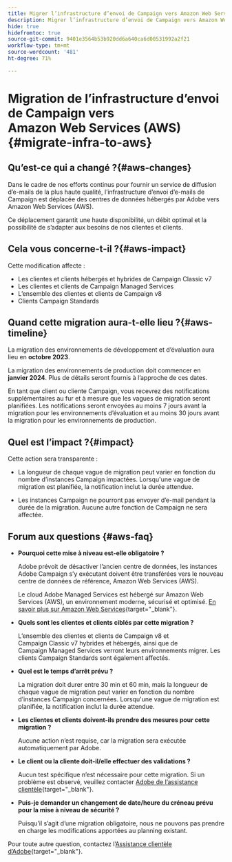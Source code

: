 ```yaml
---
title: Migrer l’infrastructure d’envoi de Campaign vers Amazon Web Services (AWS)
description: Migrer l’infrastructure d’envoi de Campaign vers Amazon Web Services (AWS)
hide: true
hidefromtoc: true
source-git-commit: 9401e3564b53b920dd6a640ca6d00531992a2f21
workflow-type: tm+mt
source-wordcount: '481'
ht-degree: 71%

---
```



# Migration de l’infrastructure d’envoi de Campaign vers Amazon Web Services (AWS) {#migrate-infra-to-aws}

## Qu’est-ce qui a changé ?{#aws-changes}

Dans le cadre de nos efforts continus pour fournir un service de diffusion d’e-mails de la plus haute qualité, l’infrastructure d’envoi d’e-mails de Campaign est déplacée des centres de données hébergés par Adobe vers Amazon Web Services (AWS).

Ce déplacement garantit une haute disponibilité, un débit optimal et la possibilité de s’adapter aux besoins de nos clientes et clients.

## Cela vous concerne-t-il ?{#aws-impact}

Cette modification affecte :

* Les clientes et clients hébergés et hybrides de Campaign Classic v7
* Les clientes et clients de Campaign Managed Services
* L’ensemble des clientes et clients de Campaign v8
* Clients Campaign Standards

## Quand cette migration aura-t-elle lieu ?{#aws-timeline}

La migration des environnements de développement et d’évaluation aura lieu en **octobre 2023**.

La migration des environnements de production doit commencer en **janvier 2024**. Plus de détails seront fournis à l’approche de ces dates.

En tant que client ou cliente Campaign, vous recevrez des notifications supplémentaires au fur et à mesure que les vagues de migration seront planifiées. Les notifications seront envoyées au moins 7 jours avant la migration pour les environnements d’évaluation et au moins 30 jours avant la migration pour les environnements de production.

## Quel est l’impact ?{#impact}

Cette action sera transparente :

* La longueur de chaque vague de migration peut varier en fonction du nombre d’instances Campaign impactées. Lorsqu&#39;une vague de migration est planifiée, la notification inclut la durée attendue.

* Les instances Campaign ne pourront pas envoyer d’e-mail pendant la durée de la migration. Aucune autre fonction de Campaign ne sera affectée.


## Forum aux questions {#aws-faq}

* **Pourquoi cette mise à niveau est-elle obligatoire ?**

  Adobe prévoit de désactiver l’ancien centre de données, les instances Adobe Campaign s’y exécutant doivent être transférées vers le nouveau centre de données de référence, Amazon Web Services (AWS).

  Le cloud Adobe Managed Services est hébergé sur Amazon Web Services (AWS), un environnement moderne, sécurisé et optimisé. [En savoir plus sur Amazon Web Services](https://aws.amazon.com/application-hosting/benefits/){target="_blank"}.

* **Quels sont les clientes et clients ciblés par cette migration ?**

  L’ensemble des clientes et clients de Campaign v8 et Campaign Classic v7 hybrides et hébergés, ainsi que de Campaign Managed Services verront leurs environnements migrer. Les clients Campaign Standards sont également affectés.

* **Quel est le temps d’arrêt prévu ?**

  La migration doit durer entre 30 min et 60 min, mais la longueur de chaque vague de migration peut varier en fonction du nombre d’instances Campaign concernées. Lorsqu&#39;une vague de migration est planifiée, la notification inclut la durée attendue.

* **Les clientes et clients doivent-ils prendre des mesures pour cette migration ?**

  Aucune action n’est requise, car la migration sera exécutée automatiquement par Adobe.

* **Le client ou la cliente doit-il/elle effectuer des validations ?**

  Aucun test spécifique n’est nécessaire pour cette migration. Si un problème est observé, veuillez contacter [Adobe de l’assistance clientèle](https://experienceleague.adobe.com/?support-solution=Campaign#support){target="_blank"}.


* **Puis-je demander un changement de date/heure du créneau prévu pour la mise à niveau de sécurité ?**

  Puisqu’il s’agit d’une migration obligatoire, nous ne pouvons pas prendre en charge les modifications apportées au planning existant.

Pour toute autre question, contactez l’[Assistance clientèle d’Adobe](https://experienceleague.adobe.com/?support-solution=Campaign#support){target="_blank"}.

